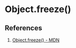 # Object.freeze()

## References

1. [Object.freeze() - MDN](https://developer.mozilla.org/en-US/docs/Web/JavaScript/Reference/Global_Objects/Object/freeze)